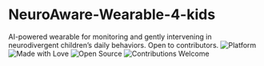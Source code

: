 # NeuroAware-Wearable-4-kids
AI-powered wearable for monitoring and gently intervening in neurodivergent children’s daily behaviors. Open to contributors.
![Platform](https://img.shields.io/badge/platform-iOS%20%7C%20macOS-lightgrey)
![Made with Love](https://img.shields.io/badge/made_with-love-red)
![Open Source](https://img.shields.io/badge/license-Apache--2.0-blue)
![Contributions Welcome](https://img.shields.io/badge/contributions-welcome-brightgreen)
